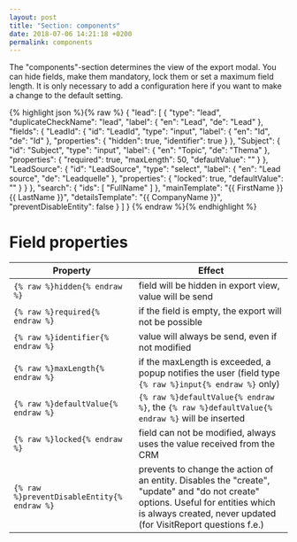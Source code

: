 ```yaml
---
layout: post
title: "Section: components"
date: 2018-07-06 14:21:18 +0200
permalink: components
---
```

The "components"-section determines the view of the export modal. You can hide fields, make them mandatory, lock them or set a maximum field length.
It is only necessary to add a configuration here if you want to make a change to the default setting.


{% highlight json %}{% raw %}
{
  "lead": [
    {
      "type": "lead",
      "duplicateCheckName": "lead",
      "label": {
        "en": "Lead",
        "de": "Lead"
      },
      "fields": {
        "LeadId": {
          "id": "LeadId",
          "type": "input",
          "label": {
            "en": "Id",
            "de": "Id"
          },
          "properties": {
            "hidden": true,
            "identifier": true
          }
        },
        "Subject": {
          "id": "Subject",
          "type": "input",
          "label": {
            "en": "Topic",
            "de": "Thema"
          },
          "properties": {
            "required": true,
            "maxLength": 50,
            "defaultValue": ""
          }
        },
        "LeadSource": {
          "id": "LeadSource",
          "type": "select",
          "label": {
            "en": "Lead source",
            "de": "Leadquelle"
          },
          "properties": {
            "locked": true,
            "defaultValue": ""
          }
        }
      },
      "search": {
        "ids": [
          "FullName"
        ]
      },
      "mainTemplate": "{{ FirstName }} {{ LastName }}",
      "detailsTemplate": "{{ CompanyName }}",
      "preventDisableEntity": false
    }
  ]
}
{% endraw %}{% endhighlight %}

# Field properties

| Property                             | Effect                                |
|--------------------------------------|---------------------------------------|
| `{% raw %}hidden{% endraw %}`        | field will be hidden in export view, value will be send |
| `{% raw %}required{% endraw %}`      | if the field is empty, the export will not be possible |
| `{% raw %}identifier{% endraw %}`    | value will always be send, even if not modified |
| `{% raw %}maxLength{% endraw %}`     | if the maxLength is exceeded, a popup notifies the user (field type `{% raw %}input{% endraw %}` only) |
| `{% raw %}defaultValue{% endraw %}`  | `{% raw %}defaultValue{% endraw %}`, the `{% raw %}defaultValue{% endraw %}` will be inserted |
| `{% raw %}locked{% endraw %}`        | field can not be modified, always uses the value received from the CRM |
| `{% raw %}preventDisableEntity{% endraw %}` | prevents to change the action of an entity. Disables the "create", "update" and "do not create" options. Useful for entities which is always created, never updated (for VisitReport questions f.e.) |
